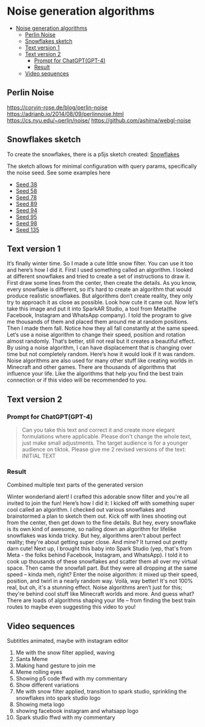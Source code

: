 # Noise generation algorithms
- [Noise generation algorithms](#noise-generation-algorithms)
  - [Perlin Noise](#perlin-noise)
  - [Snowflakes sketch](#snowflakes-sketch)
  - [Text version 1](#text-version-1)
  - [Text version 2](#text-version-2)
    - [Prompt for ChatGPT(GPT-4)](#prompt-for-chatgptgpt-4)
    - [Result](#result)
  - [Video sequences](#video-sequences)


## Perlin Noise

https://corvin-rose.de/blog/perlin-noise
https://adrianb.io/2014/08/09/perlinnoise.html
https://cs.nyu.edu/~perlin/noise/
https://github.com/ashima/webgl-noise

## Snowflakes sketch

To create the snowflakes, there is a p5js sketch created: [Snowflakes](snowflakes)

The sketch allows for minimal configuration with query params, specifically the noise seed. See some examples here
- [Seed 38](snowflakes/index.html?seed=38)
- [Seed 58](snowflakes/index.html?seed=58)
- [Seed 78](snowflakes/index.html?seed=78)
- [Seed 89](snowflakes/index.html?seed=89)
- [Seed 94](snowflakes/index.html?seed=94)
- [Seed 95](snowflakes/index.html?seed=95)
- [Seed 98](snowflakes/index.html?seed=98)
- [Seed 135](snowflakes/index.html?seed=135)


## Text version 1

It‘s finally winter time. So I made a cute little snow filter. You can use it too and here‘s how I did it. First I used something called an algorithm. I looked at different snowflakes and tried to create a set of instructions to draw it. First draw some lines from the center, then create the details. As you know, every snowflake is different, so it‘s hard to create an algorithm that would produce realistic snowflakes. But algorithms don‘t create reality, they only try to approach it as close as possible. Look how cute it came out. Now let‘s take this image and put it into SparkAR Studio, a tool from Meta(the Facebook, Instagram and WhatsApp company). I told the program to give me thousands of them and placed them around me at random positions. Then I made them fall. Notice how they all fall constantly at the same speed. Let‘s use a noise algorithm to change their speed, position and rotation almost randomly. That‘s better, still not real but it creates a beautiful effect. By using a noise algorithm, I can have displacement that is changing over time but not completely random. Here‘s how it would look if it was random. Noise algorithms are also used for many other stuff like creating worlds in Minecraft and other games. There are thousands of algorithms that influence your life. Like the algorithms that help you find the best train connection or if this video will be recommended to you.

## Text version 2

### Prompt for ChatGPT(GPT-4)

> Can you take this text and correct it and create more elegant formulations where applicable. Please don't change the whole text, just make small adjustments. The target audience is for a younger audience on tiktok. Please give me 2 revised versions of the text: INITIAL TEXT

### Result

Combined multiple text parts of the generated version

Winter wonderland alert! I crafted this adorable snow filter and you're all invited to join the fun! Here’s how I did it: I kicked off with something super cool called an algorithm. I checked out various snowflakes and brainstormed a plan to sketch them out. Kick off with lines shooting out from the center, then get down to the fine details. But hey, every snowflake is its own kind of awesome, so nailing down an algorithm for lifelike snowflakes was kinda tricky. But hey, algorithms aren't about perfect reality; they're about getting super close. And mine? It turned out pretty darn cute! Next up, I brought this baby into Spark Studio (yep, that's from Meta - the folks behind Facebook, Instagram, and WhatsApp). I told it to cook up thousands of these snowflakes and scatter them all over my virtual space. Then came the snowfall part. But they were all dropping at the same speed – kinda meh, right? Enter the noise algorithm: it mixed up their speed, position, and twirl in a nearly random way. Voilà, way better! It's not 100% real, but oh, it's a stunning effect. Noise algorithms aren’t just for this; they're behind cool stuff like Minecraft worlds and more. And guess what? There are loads of algorithms shaping your life – from finding the best train routes to maybe even suggesting this video to you!

## Video sequences

Subtitles animated, maybe with instagram editor

1. Me with the snow filter applied, waving
2. Santa Meme
3. Making hand gesture to join me
4. Meme rolling eyes
5. Showing p5 code ffwd with my commentary
6. Show different variations
7. Me with snow filter applied, transition to spark studio, sprinkling the snowflakes into spark studio logo
8. Showing meta logo
9. showing facebook instagram and whatsapp logo
10. Spark studio ffwd with my commentary